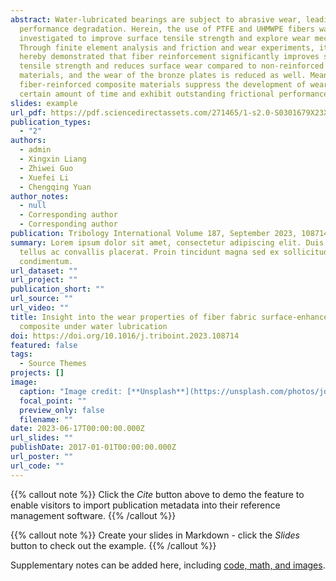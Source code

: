 ```yaml
---
abstract: Water-lubricated bearings are subject to abrasive wear, leading to
  performance degradation. Herein, the use of PTFE and UHMWPE fibers was
  investigated to improve surface tensile strength and explore wear mechanisms.
  Through finite element analysis and friction and wear experiments, it is
  hereby demonstrated that fiber reinforcement significantly improves surface
  tensile strength and reduces surface wear compared to non-reinforced
  materials, and the wear of the bronze plates is reduced as well. Meanwhile,
  fiber-reinforced composite materials suppress the development of wear in a
  certain amount of time and exhibit outstanding frictional performance.
slides: example
url_pdf: https://pdf.sciencedirectassets.com/271465/1-s2.0-S0301679X23X00097/1-s2.0-S0301679X23005029/main.pdf?X-Amz-Security-Token=IQoJb3JpZ2luX2VjEEUaCXVzLWVhc3QtMSJGMEQCIB41zwsMzTvRJF%2FNZAYjWYAZav%2FmRykR4oNKMxw8ovHjAiAQMoNCjpl2vb8%2Fx8XlgkNouyceN%2BsLGpTOdqh%2ByIFkpCq7BQi%2B%2F%2F%2F%2F%2F%2F%2F%2F%2F%2F8BEAUaDDA1OTAwMzU0Njg2NSIMmWYTyDBXDYkUO%2FtbKo8FL4dR1nlkCOl5M6IiZ%2BK%2FZQckm4R6ZBRcj7A9sw%2FeRV5EPDGI2Q6fk1vRPoZUZx1ywXU%2F14vQHqWwt0vYdRjh2Cc9BvBXVK34uUiYNz9Jw0hdYueGh55zU0b53bthnLf4dooYRRvprf7obWUjZIcRhSDTGE7OJ6dwfgl2AaluiwzsCzie23N3VWmUS2GCcuni%2FpTHL%2BTqg1VbcHxC9WVRqdktopxMHpAzIdm4CLpRw2v3OVkCwE557Hy56mhQxh9UzoOyE8Em%2B0Xlq60VTW2U7Je90ofSQpOc%2FsOc5TA0EIdmQBfwei9weNaVlfFThDRc%2FKyKlt%2Bv066qNrLNO8Ve2Q9XF%2Fb4NkOjdGSPU8l7l5%2FyVYV1wqE4B5WVp5yVK94CkYIVL4VLbmTxKDmV1GcxOOIuSyamgkjRVus21heOI0urSmZJHQqZ5NBMMLzIiDzuzW3INPDTo%2FX40YvloPDXZfxaGtQG7ib6X7JSRRLqcCcC2eB%2FjdJPA4w1pTkacSs12qWvsLao2afFFoHgDz6uqi4WXS60gRYHCyZb%2BbEpfjSD%2FqZBoFhU0c1h9Ev3fFDN%2FFwEcICxV8AB82wC3QV3t5O%2FAzJcE4Vw2j2sJ6QaOidx57BLaZzEXIM0cKPkKJgrrYororXTdWrRW2JpfRGSdRllJJ%2BhxJpFQShMWF5jxxLmyYBA817OxdAfkKB2mgUhOCFac4AzQB3XtiGb9H3wxc7Zwbqf4DmvselLzqUFcRSPO68wlFMIFU3GHqpKp5kpNtn2FesHT7%2BDM9vh%2FAmne6Eokrd477DlP5RGjUPvRvvAjLs4r217uHhCJbD7CUKwxxFa2TZPMj3ngsXX848YlxiNFRqiI03AhqL2uDwdZTC5oLWlBjqyATqH4%2BGu6CAQ6NEPmOyXdy8nC6putX4LVSUk%2BLFcL0BGb25hKt%2BCtWctDasAJcb2aIBSf6RgEjo6GhPYAFPR55XZY%2FpB%2BRDmio73vUfBrFodf4uy%2BJvnh7jek5iqXfgTpl9TNBJ35iHJw1pdSB8QwiwyKd0TpvjGH9n8%2F33k4aExFAMtusG8NQ%2BcXnNU5Lhs9MWd3jEuiA7ICWx23IYVd1yiOm99tKqsNHXjhvni%2FP5%2BSI0%3D&X-Amz-Algorithm=AWS4-HMAC-SHA256&X-Amz-Date=20230711T132151Z&X-Amz-SignedHeaders=host&X-Amz-Expires=300&X-Amz-Credential=ASIAQ3PHCVTYWN7A2TFX%2F20230711%2Fus-east-1%2Fs3%2Faws4_request&X-Amz-Signature=491b88aab0a71b72dd5f0b91af5fa46f48ebb9537277053b9b889e66bd6bbdf1&hash=9d3e6ce80330d93c53e0bdafe0b9b5fb23045cca2ec31a9c35972e285031d99e&host=68042c943591013ac2b2430a89b270f6af2c76d8dfd086a07176afe7c76c2c61&pii=S0301679X23005029&tid=spdf-5790a9af-b281-435d-b770-8694beeae506&sid=f74f3b1c47c7594ee66ac2f346c29a79ed3agxrqa&type=client&tsoh=d3d3LnNjaWVuY2VkaXJlY3QuY29t&ua=0e095101505f5405565a&rr=7e515a18ffe504fe&cc=hk)https://pdf.sciencedirectassets.com/271465/1-s2.0-S0301679X23X00097/1-s2.0-S0301679X23005029/main.pdf?X-Amz-Security-Token=IQoJb3JpZ2luX2VjEEUaCXVzLWVhc3QtMSJGMEQCIB41zwsMzTvRJF%2FNZAYjWYAZav%2FmRykR4oNKMxw8ovHjAiAQMoNCjpl2vb8%2Fx8XlgkNouyceN%2BsLGpTOdqh%2ByIFkpCq7BQi%2B%2F%2F%2F%2F%2F%2F%2F%2F%2F%2F8BEAUaDDA1OTAwMzU0Njg2NSIMmWYTyDBXDYkUO%2FtbKo8FL4dR1nlkCOl5M6IiZ%2BK%2FZQckm4R6ZBRcj7A9sw%2FeRV5EPDGI2Q6fk1vRPoZUZx1ywXU%2F14vQHqWwt0vYdRjh2Cc9BvBXVK34uUiYNz9Jw0hdYueGh55zU0b53bthnLf4dooYRRvprf7obWUjZIcRhSDTGE7OJ6dwfgl2AaluiwzsCzie23N3VWmUS2GCcuni%2FpTHL%2BTqg1VbcHxC9WVRqdktopxMHpAzIdm4CLpRw2v3OVkCwE557Hy56mhQxh9UzoOyE8Em%2B0Xlq60VTW2U7Je90ofSQpOc%2FsOc5TA0EIdmQBfwei9weNaVlfFThDRc%2FKyKlt%2Bv066qNrLNO8Ve2Q9XF%2Fb4NkOjdGSPU8l7l5%2FyVYV1wqE4B5WVp5yVK94CkYIVL4VLbmTxKDmV1GcxOOIuSyamgkjRVus21heOI0urSmZJHQqZ5NBMMLzIiDzuzW3INPDTo%2FX40YvloPDXZfxaGtQG7ib6X7JSRRLqcCcC2eB%2FjdJPA4w1pTkacSs12qWvsLao2afFFoHgDz6uqi4WXS60gRYHCyZb%2BbEpfjSD%2FqZBoFhU0c1h9Ev3fFDN%2FFwEcICxV8AB82wC3QV3t5O%2FAzJcE4Vw2j2sJ6QaOidx57BLaZzEXIM0cKPkKJgrrYororXTdWrRW2JpfRGSdRllJJ%2BhxJpFQShMWF5jxxLmyYBA817OxdAfkKB2mgUhOCFac4AzQB3XtiGb9H3wxc7Zwbqf4DmvselLzqUFcRSPO68wlFMIFU3GHqpKp5kpNtn2FesHT7%2BDM9vh%2FAmne6Eokrd477DlP5RGjUPvRvvAjLs4r217uHhCJbD7CUKwxxFa2TZPMj3ngsXX848YlxiNFRqiI03AhqL2uDwdZTC5oLWlBjqyATqH4%2BGu6CAQ6NEPmOyXdy8nC6putX4LVSUk%2BLFcL0BGb25hKt%2BCtWctDasAJcb2aIBSf6RgEjo6GhPYAFPR55XZY%2FpB%2BRDmio73vUfBrFodf4uy%2BJvnh7jek5iqXfgTpl9TNBJ35iHJw1pdSB8QwiwyKd0TpvjGH9n8%2F33k4aExFAMtusG8NQ%2BcXnNU5Lhs9MWd3jEuiA7ICWx23IYVd1yiOm99tKqsNHXjhvni%2FP5%2BSI0%3D&X-Amz-Algorithm=AWS4-HMAC-SHA256&X-Amz-Date=20230711T132151Z&X-Amz-SignedHeaders=host&X-Amz-Expires=300&X-Amz-Credential=ASIAQ3PHCVTYWN7A2TFX%2F20230711%2Fus-east-1%2Fs3%2Faws4_request&X-Amz-Signature=491b88aab0a71b72dd5f0b91af5fa46f48ebb9537277053b9b889e66bd6bbdf1&hash=9d3e6ce80330d93c53e0bdafe0b9b5fb23045cca2ec31a9c35972e285031d99e&host=68042c943591013ac2b2430a89b270f6af2c76d8dfd086a07176afe7c76c2c61&pii=S0301679X23005029&tid=spdf-5790a9af-b281-435d-b770-8694beeae506&sid=f74f3b1c47c7594ee66ac2f346c29a79ed3agxrqa&type=client&tsoh=d3d3LnNjaWVuY2VkaXJlY3QuY29t&ua=0e095101505f5405565a&rr=7e515a18ffe504fe&cc=hk
publication_types:
  - "2"
authors:
  - admin
  - Xingxin Liang
  - Zhiwei Guo
  - Xuefei Li
  - Chengqing Yuan
author_notes:
  - null
  - Corresponding author
  - Corresponding author
publication: Tribology International Volume 187, September 2023, 108714
summary: Lorem ipsum dolor sit amet, consectetur adipiscing elit. Duis posuere
  tellus ac convallis placerat. Proin tincidunt magna sed ex sollicitudin
  condimentum.
url_dataset: ""
url_project: ""
publication_short: ""
url_source: ""
url_video: ""
title: Insight into the wear properties of fiber fabric surface-enhanced
  composite under water lubrication
doi: https://doi.org/10.1016/j.triboint.2023.108714
featured: false
tags:
  - Source Themes
projects: []
image:
  caption: "Image credit: [**Unsplash**](https://unsplash.com/photos/jdD8gXaTZsc)"
  focal_point: ""
  preview_only: false
  filename: ""
date: 2023-06-17T00:00:00.000Z
url_slides: ""
publishDate: 2017-01-01T00:00:00.000Z
url_poster: ""
url_code: ""
---
```


{{% callout note %}}
Click the *Cite* button above to demo the feature to enable visitors to import publication metadata into their reference management software.
{{% /callout %}}

{{% callout note %}}
Create your slides in Markdown - click the *Slides* button to check out the example.
{{% /callout %}}

Supplementary notes can be added here, including [code, math, and images](https://wowchemy.com/docs/writing-markdown-latex/).
